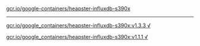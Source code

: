 [gcr.io/google-containers/heapster-influxdb-s390x](https://hub.docker.com/r/anjia0532/heapster-influxdb-s390x/tags/) 

----
[gcr.io/google_containers/heapster-influxdb-s390x:v1.3.3 √](https://hub.docker.com/r/anjia0532/heapster-influxdb-s390x/tags/)

[gcr.io/google_containers/heapster-influxdb-s390x:v1.1.1 √](https://hub.docker.com/r/anjia0532/heapster-influxdb-s390x/tags/)

